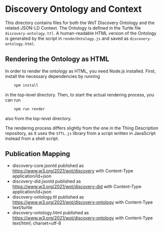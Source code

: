 # Discovery Ontology and Context

This directory contains files for both the WoT Discovery Ontology and the
related JSON-LD Context.
The Ontology is defined in the Turtle file `discovery-ontology.ttl`.
A human-readable HTML version of the Ontology is generated by the script in
`renderOntology.js` and saved as `discovery-ontology.html`.

## Rendering the Ontology as HTML

In order to render the ontology as HTML, you need Node.js installed.
First, install the necessary dependencies by running

```sh
    npm install
```

in the top-level directory.
Then, to start the actual rendering process, you can run

```sh
    npm run render
```

also from the top-level directory.

The rendering process differs slightly from the one in the Thing Description
repository, as it uses the `STTL.js` library from a script written in JavaScript
instead from a shell script.

## Publication Mapping
* discovery-core.jsonld published as https://www.w3.org/2021/wot/discovery with Content-Type application/ld+json
* discovery-did.jsonld published as https://www.w3.org/2021/wot/discovery-did with Content-Type application/ld+json
* discovery-ontology.ttl published as https://www.w3.org/2021/wot/discovery-ontology with Content-Type text/turtle
* discovery-ontology.html published as https://www.w3.org/2021/wot/discovery-ontology with Content-Type text/html; charset=utf-8
